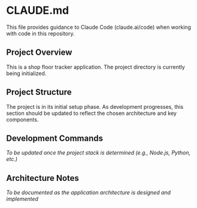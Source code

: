 # CLAUDE.md

This file provides guidance to Claude Code (claude.ai/code) when working with code in this repository.

## Project Overview

This is a shop floor tracker application. The project directory is currently being initialized.

## Project Structure

The project is in its initial setup phase. As development progresses, this section should be updated to reflect the chosen architecture and key components.

## Development Commands

*To be updated once the project stack is determined (e.g., Node.js, Python, etc.)*

## Architecture Notes

*To be documented as the application architecture is designed and implemented*